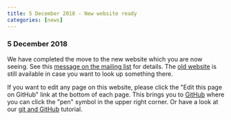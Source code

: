 ```yaml
---
title: 5 December 2018 - New website ready
categories: [news]
---
```


### 5 December 2018

We have completed the move to the new website which you are now seeing. See this [message on the mailing list](https://mailman.science.ru.nl/pipermail/fieldtrip/2018-December/012579.html) for details. The [old website](http://old.fieldtriptoolbox.org) is still available in case you want to look up something there.

If you want to edit any page on this website, please click the "Edit this page on GitHub" link at the bottom of each page. This brings you to [GitHub](https://github.com/fieldtrip/website) where you can click the "pen" symbol in the upper right corner. Or have a look at our [git and GitHub](/development/git) tutorial.
